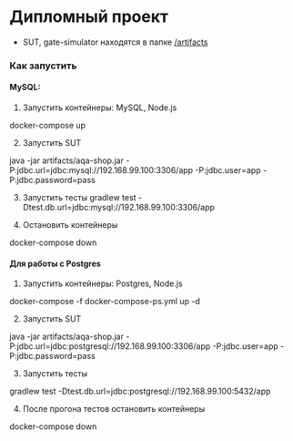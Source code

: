 # Дипломный проект

* SUT, gate-simulator находятся в папке [/artifacts](https://github.com/falkona/qa-diploma/tree/master/artifacts)


### Как запустить

#### MySQL:
1. Запустить контейнеры: MySQL, Node.js

docker-compose up
    
2. Запустить SUT

java -jar artifacts/aqa-shop.jar -P:jdbc.url=jdbc:mysql://192.168.99.100:3306/app -P:jdbc.user=app -P:jdbc.password=pass

3. Запустить тесты
gradlew test -Dtest.db.url=jdbc:mysql://192.168.99.100:3306/app
 
4. Остановить контейнеры
 
docker-compose down
   
#### Для работы с Postgres
1. Запустить контейнеры: Postgres, Node.js

docker-compose -f docker-compose-ps.yml up -d  

2. Запустить SUT

java -jar artifacts/aqa-shop.jar -P:jdbc.url=jdbc:postgresql://192.168.99.100:3306/app -P:jdbc.user=app -P:jdbc.password=pass

3. Запустить тесты

gradlew test -Dtest.db.url=jdbc:postgresql://192.168.99.100:5432/app

4. После прогона тестов остановить контейнеры

 docker-compose down

  
